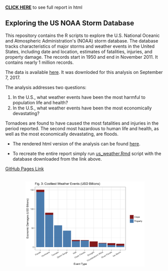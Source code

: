 [**CLICK HERE**](https://reyvaz.github.io/NOAA-Database-Analysis/us_weather.html)
to see full report in html

## Exploring the US NOAA Storm Database

This repository contains the R scripts to explore the U.S. National Oceanic and 
Atmospheric Administration's (NOAA) storm database. The database tracks 
characteristics of major storms and weather events in the United States, 
including date and location, estimates of fatalities, injuries, and property 
damage. The records start in 1950 and end in November 2011. It contains 
nearly 1 million records.   

The data is available 
[here](https://d396qusza40orc.cloudfront.net/repdata%2Fdata%2FStormData.csv.bz2). 
It was downloded for this analysis on September 7, 2017. 

The analysis addresses two questions:

1. In the U.S., what weather events have been the most harmful to population 
life and health?  
2. In the U.S., what weather events have been the most economically devastating?  

Tornadoes are found to have caused the most fatalities and injuries in the 
period reported. The second most hazardous to human life and health, as well as
the most economically devastating, are floods. 

* The rendered html version of the analysis can be found [here](https://reyvaz.github.io/NOAA-Database-Analysis/us_weather.html).   

* To recreate the entire report simply run [us_weather.Rmd](us_weather.Rmd) 
script with the database downloaded from the link above. 

[GitHub Pages Link](https://reyvaz.github.io/NOAA-Database-Analysis/)  
<br>

<center>
<a href="https://reyvaz.github.io/NOAA-Database-Analysis/us_weather.html" rel="see html report">
<img src="us_weather_files/figure-html/Damages4-1.png" alt="Drawing" 
style="width: 75%;"/></a>
</center>
<br>  